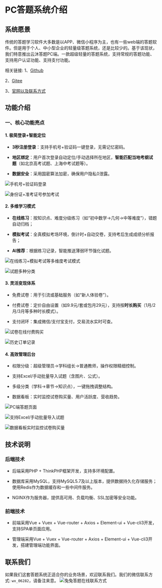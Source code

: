 # PC答题系统介绍

## 系统愿景

传统的答题学习软件大多数是以APP、微信小程序为主，也有一些web端的答题软件。但是用于个人、中小型企业的轻量级答题系统，还是比较少的。基于该现状，我们特意推出云沐答题PC端。一款超级轻量的答题系统，支持常规的答题功能、支持用户认证功能、支持支付功能。

相关链接:
1、[Github](https://github.com/7small7/PC-)

2、[Gitee](https://gitee.com/bruce_qiq/webpage-pc-answering-system)

3、[官网以及联系方式](https://www.tutudati.com/doc/6.html)

## 功能介绍

### **一、核心功能亮点**  

#### **1. 极简登录+智能定位**  

- **3秒注册登录**：支持手机号+验证码一键登录，无需记忆密码。 

- **地区绑定**：用户首次登录自动定位/手动选择所在地区，**智能匹配当地考纲试题**（如北京高考试题、上海中考试题等）。

- **数据安全**：采用国密算法加密，确保用户隐私0泄露。  

![手机号+验证码登录](media/17450740382322.png)

![身份证+准考证号参加考试](media/17450740382342.png)

#### **2. 多维学习模式**  

- **在线练习**：按知识点、难度分级练习（如“初中数学→几何→中等难度”），错题自动归档；  

- **模拟考试**：全真模拟考场环境，倒计时+自动交卷，支持考后生成成绩分析报告；  

- **AI推荐**：根据练习记录，智能推送薄弱环节强化试题。  

![在线练习+模拟考试等多维度考试模式](media/17450740382369.png)

![试题多种分类](media/17450740382430.png)

#### **3. 灵活变现体系**  

- 免费试卷：用于引流或基础服务（如“新人体验卷”）。 

- 付费试卷：定价自由设置（如9.9元/套或包月29元），支持按**时长购买**（1月/2月/3月等多种时长模式）。

- 支付闭环：集成微信/支付宝支付，交易流水实时可查。  

![试卷在线付费购买](media/17450740382475.png)

![历史订单记录](media/17450740382523.png)

#### **4. 高效管理后台**  

- 权限分级：超级管理员→学科组长→普通教师，操作权限精细控制。

- 支持Excel/手动批量导入试题（含图片、公式）。

- 多级分类（学科→章节→知识点），一键拖拽调整结构。 

- 数据看板：实时监控试卷购买量、用户活跃度、营收趋势。

![PC端答题页面](media/17450740382586.png)

![支持Excel/手动批量导入试题](media/17450740382639.png)

![数据看板实时监控试卷购买量](media/17450740382692.png)


## 技术说明

### 后端技术

- 后端采用PHP + ThinkPHP框架开发，支持多环境配置。

- 数据库采用MySQL，支持MySQL5.7及以上版本，提供数据持久化存储服务；使用Redis作为数据缓存和一些中间件服务。

- NGINX作为服务器，提供高可用、负载均衡、SSL加密等安全功能。

### 前端技术

- 前端采用Vue + Vuex + Vue-router + Axios + Element-ui + Vue-cli3开发，支持SPA单页面应用。

- 管理端采用Vue + Vuex + Vue-router + Axios + Element-ui + Vue-cli3开发，搭建管理端功能界面。

## 联系我们

如果我们这套答题系统正适合你的业务场景，欢迎联系我们。我们的微信联系方式: `wx_06282`，请备注来意。
![兔兔答题在线联系方式](media/17450740382757.png)